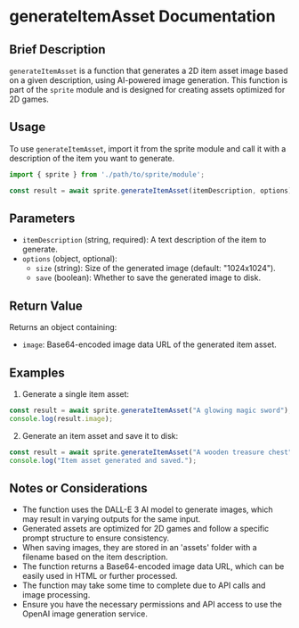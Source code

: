 # generateItemAsset Documentation

## Brief Description
`generateItemAsset` is a function that generates a 2D item asset image based on a given description, using AI-powered image generation. This function is part of the `sprite` module and is designed for creating assets optimized for 2D games.

## Usage
To use `generateItemAsset`, import it from the sprite module and call it with a description of the item you want to generate.

```javascript
import { sprite } from './path/to/sprite/module';

const result = await sprite.generateItemAsset(itemDescription, options);
```

## Parameters
- `itemDescription` (string, required): A text description of the item to generate.
- `options` (object, optional):
  - `size` (string): Size of the generated image (default: "1024x1024").
  - `save` (boolean): Whether to save the generated image to disk.

## Return Value
Returns an object containing:
- `image`: Base64-encoded image data URL of the generated item asset.

## Examples

1. Generate a single item asset:
```javascript
const result = await sprite.generateItemAsset("A glowing magic sword");
console.log(result.image);
```

2. Generate an item asset and save it to disk:
```javascript
const result = await sprite.generateItemAsset("A wooden treasure chest", { save: true });
console.log("Item asset generated and saved.");
```

## Notes or Considerations
- The function uses the DALL-E 3 AI model to generate images, which may result in varying outputs for the same input.
- Generated assets are optimized for 2D games and follow a specific prompt structure to ensure consistency.
- When saving images, they are stored in an 'assets' folder with a filename based on the item description.
- The function returns a Base64-encoded image data URL, which can be easily used in HTML or further processed.
- The function may take some time to complete due to API calls and image processing.
- Ensure you have the necessary permissions and API access to use the OpenAI image generation service.